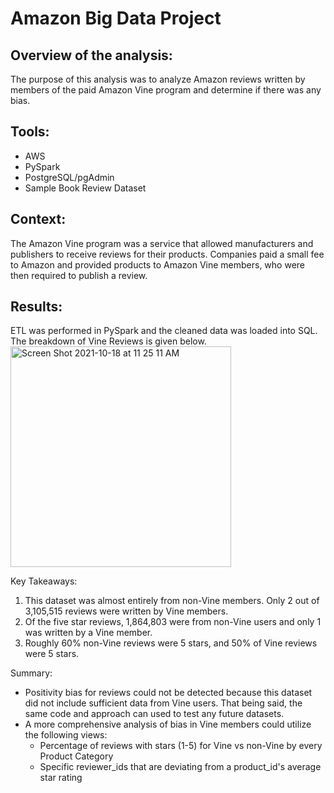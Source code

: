 # Amazon Big Data Project

## Overview of the analysis: 
The purpose of this analysis was to  analyze Amazon reviews written by members of the paid Amazon Vine program and determine if there was any bias.

## Tools:
- AWS 
- PySpark
- PostgreSQL/pgAdmin
- Sample Book Review Dataset

## Context: 
The Amazon Vine program was a service that allowed manufacturers and publishers to receive reviews for their products. Companies paid a small fee to Amazon and provided products to Amazon Vine members, who were then required to publish a review.

## Results:
ETL was performed in PySpark and the cleaned data was loaded into SQL. The breakdown of Vine Reviews is given below. <br><img width="353" alt="Screen Shot 2021-10-18 at 11 25 11 AM" src="https://user-images.githubusercontent.com/10199828/137761622-e62d74ff-f88d-4348-a04f-4c46f5efa92b.png">
<br>

Key Takeaways:
1. This dataset was almost entirely from non-Vine members. Only 2 out of 3,105,515 reviews were written by Vine members.
2. Of the five star reviews, 1,864,803 were from non-Vine users and only 1 was written by a Vine member.
3. Roughly 60% non-Vine reviews were 5 stars, and 50% of Vine reviews were 5 stars. 

Summary:
- Positivity bias for reviews could not be detected because this dataset did not include sufficient data from Vine users. That being said, the same code and approach can used to test any future datasets. 
- A more comprehensive analysis of bias in Vine members could utilize the following views:
  - Percentage of reviews with stars (1-5) for Vine vs non-Vine by every Product Category
  - Specific reviewer_ids that are deviating from a product_id's average star rating 
